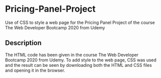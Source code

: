 # Pricing-Panel-Project
Use of CSS to style a web page for the Pricing Panel Project of the course The Web Developer Bootcamp 2020 from Udemy

## Description
The HTML code has been given in the course The Web Developer Bootcamp 2020 from Udemy. To add style to the web page, CSS was used and the result can be seen by downloading both the HTML and CSS files and opening it in the browser.
